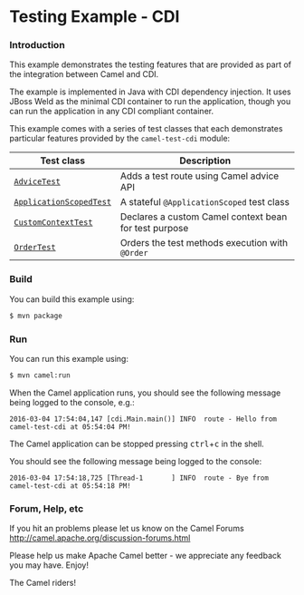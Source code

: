 # Testing Example - CDI

### Introduction

This example demonstrates the testing features that are provided as part of
the integration between Camel and CDI.

The example is implemented in Java with CDI dependency injection. It uses JBoss Weld
as the minimal CDI container to run the application, though you can run the application
in any CDI compliant container.

This example comes with a series of test classes that each demonstrates particular
features provided by the `camel-test-cdi` module: 

| Test class                  | Description                                           |
| --------------------------- | ----------------------------------------------------- |
| [`AdviceTest`][]            | Adds a test route using Camel advice API              |
| [`ApplicationScopedTest`][] | A stateful `@ApplicationScoped` test class            |
| [`CustomContextTest`][]     | Declares a custom Camel context bean for test purpose |
| [`OrderTest`][]             | Orders the test methods execution with `@Order`       |

[`AdviceTest`]: src/test/java/org/apache/camel/example/cdi/test/AdviceTest.java
[`ApplicationScopedTest`]: src/test/java/org/apache/camel/example/cdi/test/ApplicationScopedTest.java
[`CustomContextTest`]: src/test/java/org/apache/camel/example/cdi/test/CustomContextTest.java
[`OrderTest`]: src/test/java/org/apache/camel/example/cdi/test/OrderTest.java

### Build

You can build this example using:

```sh
$ mvn package
```

### Run

You can run this example using:

```sh
$ mvn camel:run
```

When the Camel application runs, you should see the following message being logged
to the console, e.g.:

```
2016-03-04 17:54:04,147 [cdi.Main.main()] INFO  route - Hello from camel-test-cdi at 05:54:04 PM!
```

The Camel application can be stopped pressing <kbd>ctrl</kbd>+<kbd>c</kbd> in the shell.

You should see the following message being logged to the console:

```
2016-03-04 17:54:18,725 [Thread-1       ] INFO  route - Bye from camel-test-cdi at 05:54:18 PM!
```

### Forum, Help, etc

If you hit an problems please let us know on the Camel Forums
<http://camel.apache.org/discussion-forums.html>

Please help us make Apache Camel better - we appreciate any feedback you may have. Enjoy!

The Camel riders!
